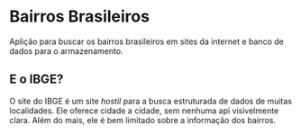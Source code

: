 # Bairros Brasileiros

Aplição para buscar os bairros brasileiros em sites da internet e banco de dados para o armazenamento.

## E o IBGE?

O site do IBGE é um site *hostil* para a busca estruturada de dados de muitas localidades. Ele oferece cidade a cidade, sem nenhuma api visivelmente clara. Além do mais, ele é bem limitado sobre a informação dos bairros.


